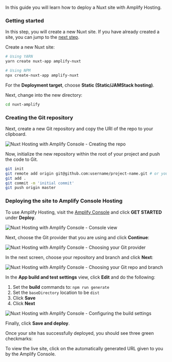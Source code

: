 In this guide you will learn how to deploy a Nuxt site with Amplify Hosting.

### Getting started

<amplify-callout>

In this step, you will create a new Nuxt site. If you have already created a site, you can jump to the [next step](#creating-the-git-repository).

</amplify-callout>

Create a new Nuxt site:

```sh
# Using YARN
yarn create nuxt-app amplify-nuxt

# Using NPM
npx create-nuxt-app amplify-nuxt
```

For the __Deployment target__, choose __Static (Static/JAMStack hosting)__.

Next, change into the new directory:

```sh
cd nuxt-amplify
```

### Creating the Git repository

Next, create a new Git repository and copy the URI of the repo to your clipboard.

![Nuxt Hosting with Amplify Console - Creating the repo](~/images/hosting/nuxt/1.png)

Now, initialize the new repository within the root of your project and push the code to Git.

```sh
git init
git remote add origin git@github.com:username/project-name.git # or your git repository location
git add .
git commit -m 'initial commit'
git push origin master
```

### Deploying the site to Amplify Console Hosting

To use Amplify Hosting, visit the [Amplify Console](https://console.aws.amazon.com/amplify/home) and click __GET STARTED__ under __Deploy__.

![Nuxt Hosting with Amplify Console - Console view](~/images/hosting/nuxt/2.png)

Next, choose the Git provider that you are using and click __Continue__:

![Nuxt Hosting with Amplify Console - Choosing your Git provider](~/images/hosting/nuxt/3.png)

In the next screen, choose your repository and branch and click __Next__:

![Nuxt Hosting with Amplify Console - Choosing your Git repo and branch](~/images/hosting/nuxt/4.png)

In the __App build and test settings__ view, click __Edit__ and do the following:

1. Set the __build__ commands to: `npm run generate`
2. Set the `baseDirectory` location to be `dist`
3. Click __Save__
4. Click __Next__

![Nuxt Hosting with Amplify Console - Configuring the build settings](~/images/hosting/nuxt/5.png)

Finally, click __Save and deploy__.

Once your site has successfully deployed, you should see three green checkmarks:

To view the live site, click on the automatically generated URL given to you by the Amplify Console.
